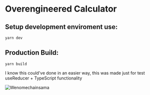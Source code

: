 # Overengineered Calculator


## Setup development enviroment use:
```yarn dev```

## Production Build:
```yarn build```

I know this could've done in an easier way, this was made just for test useReducer + TypeScript functionality

![Wenomechainsama](./public/wenomechainsama.jpg)